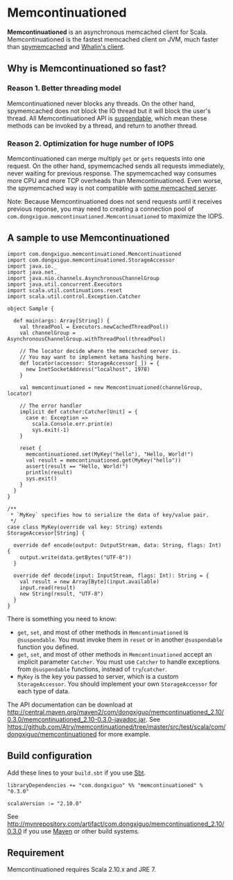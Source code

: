 Memcontinuationed
=================

**Memcontinuationed** is an asynchronous memcached client for Scala. Memcontinuationed is the fastest memcached client
on JVM, much faster than [spymemcached](https://code.google.com/p/spymemcached/) and
[Whalin's client](http://www.whalin.com/memcached).

## Why is Memcontinuationed so fast?

### Reason 1. Better threading model

Memcontinuationed never blocks any threads. On the other hand, spymemcached does not block the IO thread but it will
block the user's thread. All Memcontinuationed API is
[suspendable](http://www.scala-lang.org/api/current/scala/util/continuations/package.html#suspendable=scala.util.continuations.package.cps%5BUnit%5D),
which mean these methods can be invoked by a thread, and return to another thread.

### Reason 2. Optimization for huge number of IOPS

Memcontinuationed can merge multiply `get` or `gets` requests into one request.
On the other hand, spymemcached sends all requests immediately, never waiting for previous response.
The spymemcached way consumes more CPU and more TCP overheads than Memcontinuationed.
Even worse, the spymemcached way is not compatible with [some memcached server](http://wiki.open.qq.com/wiki/%E8%AE%BF%E9%97%AECMEM).

Note: Because Memcontinuationed does not send requests until it receives previous reponse,
you may need to creating a connection pool of `com.dongxiguo.memcontinuationed.Memcontinuationed` to maximize the IOPS.

## A sample to use Memcontinuationed

    import com.dongxiguo.memcontinuationed.Memcontinuationed
    import com.dongxiguo.memcontinuationed.StorageAccessor
    import java.io._
    import java.net._
    import java.nio.channels.AsynchronousChannelGroup
    import java.util.concurrent.Executors
    import scala.util.continuations.reset
    import scala.util.control.Exception.Catcher
    
    object Sample {
    
      def main(args: Array[String]) {
        val threadPool = Executors.newCachedThreadPool()
        val channelGroup = AsynchronousChannelGroup.withThreadPool(threadPool)
    
        // The locator decide where the memcached server is.
        // You may want to implement ketama hashing here.
        def locator(accessor: StorageAccessor[_]) = {
          new InetSocketAddress("localhost", 1978)
        }
    
        val memcontinuationed = new Memcontinuationed(channelGroup, locator)
    
        // The error handler
        implicit def catcher:Catcher[Unit] = {
          case e: Exception =>
            scala.Console.err.print(e)
            sys.exit(-1)
        }
    
        reset {
          memcontinuationed.set(MyKey("hello"), "Hello, World!")
          val result = memcontinuationed.get(MyKey("hello"))
          assert(result == "Hello, World!")
          println(result)
          sys.exit()
        }
      }
    }
    
    /**
     * `MyKey` specifies how to serialize the data of key/value pair.
     */
    case class MyKey(override val key: String) extends StorageAccessor[String] {
    
      override def encode(output: OutputStream, data: String, flags: Int) {
        output.write(data.getBytes("UTF-8"))
      }
    
      override def decode(input: InputStream, flags: Int): String = {
        val result = new Array[Byte](input.available)
        input.read(result)
        new String(result, "UTF-8")
      }
    }

There is something you need to know:

* `get`, `set`, and most of other methods in `Memcontinuationed` is `@suspendable`. You must invoke them in `reset` or in another `@suspendable` function you defined.
* `get`, `set`, and most of other methods in `Memcontinuationed` accept an implicit parameter `Catcher`. You must use `Catcher` to handle exceptions from `@suspendable` functions, instead of `try`/`catcher`.
* `MyKey` is the key you passed to server, which is a custom `StorageAccessor`. You should implement your own `StorageAccessor` for each type of data.

The API documentation can be download at http://central.maven.org/maven2/com/dongxiguo/memcontinuationed_2.10/0.3.0/memcontinuationed_2.10-0.3.0-javadoc.jar<wbr/>.
See https://github.com/Atry/memcontinuationed/tree/master/src/test/scala/com/dongxiguo/memcontinuationed for more example.

## Build configuration

Add these lines to your `build.sbt` if you use [Sbt](http://www.scala-sbt.org/).

    libraryDependencies += "com.dongxiguo" %% "memcontinuationed" % "0.3.0"
    
    scalaVersion := "2.10.0"

See http://mvnrepository.com/artifact/com.dongxiguo/memcontinuationed_2.10/0.3.0 if you use [Maven](http://maven.apache.org/)
or other build systems.

## Requirement

Memcontinuationed requires Scala 2.10.x and JRE 7.
